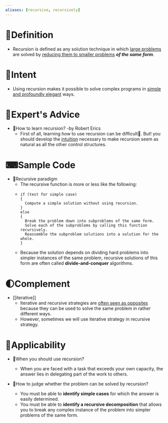 ```yaml
---
aliases: [recursive, recursively]
---
```


# 📝Definition
- Recursion is defined as any solution technique in which <u>large problems</u> are solved by <u>reducing them to smaller problems</u> ***of the same form***.

# 🎯Intent
- Using recursion makes it possible to solve complex programs in <u>simple and profoundly elegant</u> ways.

# 🥼Expert's Advice
- 📌How to learn recursion? -by Robert Erics
    - First of all, learning how to use recursion can be difficult🙁. But! you should develop the <u>intuition</u> necessary to make recursion seem as natural as all the other control structures.
    
# ⌨Sample Code
- 📌Recursive paradigm
    - The recursive function is more or less like the following:
    - ```
      if (test for simple case)
      {
        Compute a simple solution without using recursion.
      }
      else
      {
        Break the problem down into subproblems of the same form.
        Solve each of the subproblems by calling this function recursively.
        Reassemble the subproblem solutions into a solution for the whole.
      }
      ```
    - Because the solution depends on dividing hard problems into simpler instances of the same problem, recursive solutions of this form are often called **divide-and-conquer** algorithms.
    
# 🌓Complement
- [[iterative]]
    - Iterative and recursive strategies are <u>often seen as opposites</u> because they can be used to solve the same problem in rather different ways.
    - However, sometimes we will use iterative strategy in recursive strategy.
    
# 🤳Applicability
- 📌When you should use recursion?
    - When you are faced with a task that exceeds your own capacity, the answer lies in delegating part of the work to others.
    
- 📌How to judge whether the problem can be solved by recursion?
    - You must be able to **identify simple cases** for which the answer is easily determined.
    - You must be able to **identify a recursive decomposition** that allows you to break any complex instance of the problem into simpler problems of the same form.
    